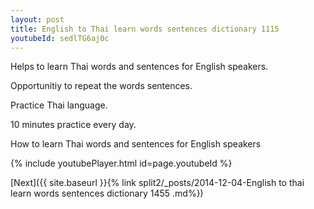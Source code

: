 ```yaml
---
layout: post
title: English to Thai learn words sentences dictionary 1115 
youtubeId: sedlTG6aj0c
---
```

 
 
Helps to learn Thai words and sentences for English speakers.

Opportunitiy to repeat the words sentences. 

Practice Thai language. 
 
10 minutes practice every day. 
 
How to learn Thai words and sentences for English speakers 
 
{% include youtubePlayer.html id=page.youtubeId %}
 
 
[Next]({{ site.baseurl }}{% link  split2/_posts/2014-12-04-English to thai learn words sentences dictionary 1455 .md%})
 
